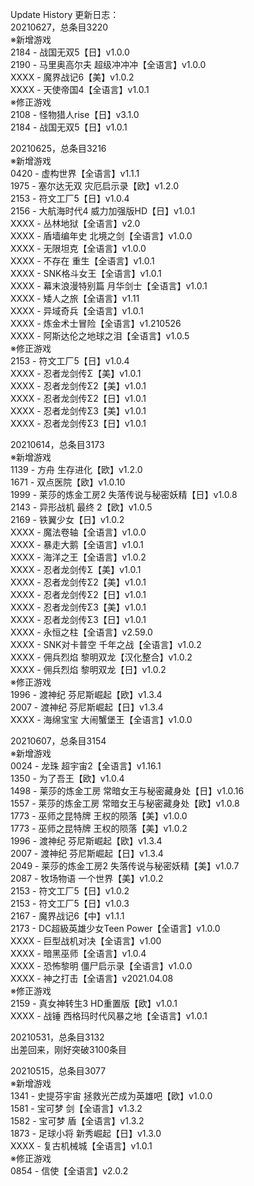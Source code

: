 Update History 更新日志：  
20210627，总条目3220  
※新增游戏  
2184 - 战国无双5【日】v1.0.0  
2190 - 马里奥高尔夫 超级冲冲冲【全语言】v1.0.0  
XXXX - 魔界战记6【美】v1.0.2  
XXXX - 天使帝国4【全语言】v1.0.1  
※修正游戏  
2108 - 怪物猎人rise【日】v3.1.0  
2184 - 战国无双5【日】v1.0.1  
  
20210625，总条目3216  
※新增游戏  
0420 - 虚构世界【全语言】v1.1.1  
1975 - 塞尔达无双 灾厄启示录【欧】v1.2.0  
2153 - 符文工厂5【日】v1.0.4  
2156 - 大航海时代4 威力加强版HD【日】v1.0.1  
XXXX - 丛林地狱【全语言】v2.0  
XXXX - 盾墙编年史 北境之剑【全语言】v1.0.0  
XXXX - 无限坦克【全语言】v1.0.0  
XXXX - 不存在 重生【全语言】v1.0.1  
XXXX - SNK格斗女王【全语言】v1.0.1  
XXXX - 幕末浪漫特别篇 月华剑士【全语言】v1.0.1  
XXXX - 矮人之旅【全语言】v1.11  
XXXX - 异域奇兵【全语言】v1.0.1  
XXXX - 炼金术士冒险【全语言】v1.210526  
XXXX - 阿斯达伦之地球之泪【全语言】v1.0.5  
※修正游戏  
2153 - 符文工厂5【日】v1.0.4  
XXXX - 忍者龙剑传Σ【美】v1.0.1  
XXXX - 忍者龙剑传Σ2【美】v1.0.1  
XXXX - 忍者龙剑传Σ2【日】v1.0.1  
XXXX - 忍者龙剑传Σ3【美】v1.0.1  
XXXX - 忍者龙剑传Σ3【日】v1.0.1  
  
20210614，总条目3173  
※新增游戏  
1139 - 方舟 生存进化【欧】v1.2.0  
1671 - 双点医院【欧】v1.0.10  
1999 - 莱莎的炼金工房2 失落传说与秘密妖精【日】v1.0.8  
2143 - 异形战机 最终 2【欧】v1.0.5  
2169 - 铁翼少女【日】v1.0.2  
XXXX - 魔法卷轴【全语言】v1.0.0  
XXXX - 暴走大鹅【全语言】v1.0.1  
XXXX - 海洋之王【全语言】v1.0.2  
XXXX - 忍者龙剑传Σ【美】v1.0.1  
XXXX - 忍者龙剑传Σ2【美】v1.0.1  
XXXX - 忍者龙剑传Σ2【日】v1.0.1  
XXXX - 忍者龙剑传Σ3【美】v1.0.1  
XXXX - 忍者龙剑传Σ3【日】v1.0.1  
XXXX - 永恒之柱【全语言】v2.59.0  
XXXX - SNK对卡普空 千年之战【全语言】v1.0.2  
XXXX - 佣兵烈焰 黎明双龙【汉化整合】v1.0.2  
XXXX - 佣兵烈焰 黎明双龙【日】v1.0.2  
※修正游戏  
1996 - 渡神纪 芬尼斯崛起【欧】v1.3.4  
2007 - 渡神纪 芬尼斯崛起【日】v1.3.4  
XXXX - 海绵宝宝 大闹蟹堡王【全语言】v1.0.0  
  
20210607，总条目3154  
※新增游戏  
0024 - 龙珠 超宇宙2【全语言】v1.16.1  
1350 - 为了吾王【欧】v1.0.4  
1498 - 莱莎的炼金工房 常暗女王与秘密藏身处【日】v1.0.16  
1557 - 莱莎的炼金工房 常暗女王与秘密藏身处【欧】v1.0.8  
1773 - 巫师之昆特牌 王权的陨落【美】v1.0.0  
1773 - 巫师之昆特牌 王权的陨落【美】v1.0.2  
1996 - 渡神纪 芬尼斯崛起【欧】v1.3.4  
2007 - 渡神纪 芬尼斯崛起【日】v1.3.4  
2049 - 莱莎的炼金工房2 失落传说与秘密妖精【美】v1.0.7  
2087 - 牧场物语 一个世界【美】v1.0.2  
2153 - 符文工厂5【日】v1.0.2  
2153 - 符文工厂5【日】v1.0.3  
2167 - 魔界战记6【中】v1.1.1  
2173 - DC超級英雄少女Teen Power【全语言】v1.0.0  
XXXX - 巨型战机对决【全语言】v1.00  
XXXX - 暗黑巫师【全语言】v1.0.4  
XXXX - 恐怖黎明 僵尸启示录【全语言】v1.0.0  
XXXX - 神之打击【全语言】v2021.04.08  
※修正游戏  
2159 - 真女神转生3 HD重置版【欧】v1.0.1  
XXXX - 战锤 西格玛时代风暴之地【全语言】v1.0.1  
  
20210531，总条目3132  
出差回来，刚好突破3100条目  
  
20210515，总条目3077  
※新增游戏  
1341 - 史提芬宇宙 拯救光芒成为英雄吧【欧】v1.0.0  
1581 - 宝可梦 剑【全语言】v1.3.2  
1582 - 宝可梦 盾【全语言】v1.3.2  
1873 - 足球小将 新秀崛起【日】v1.3.0  
XXXX - 复古机械城【全语言】v1.0.1  
※修正游戏  
0854 - 信使【全语言】v2.0.2
